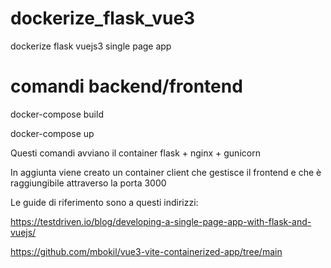# dockerize_flask_vue3
dockerize flask vuejs3 single page app

# comandi backend/frontend
docker-compose build

docker-compose up

Questi comandi avviano il container flask + nginx + gunicorn

In aggiunta viene creato un container client che gestisce il frontend e che è raggiungibile attraverso la porta 3000

Le guide di riferimento sono a questi indirizzi:

https://testdriven.io/blog/developing-a-single-page-app-with-flask-and-vuejs/

https://github.com/mbokil/vue3-vite-containerized-app/tree/main
